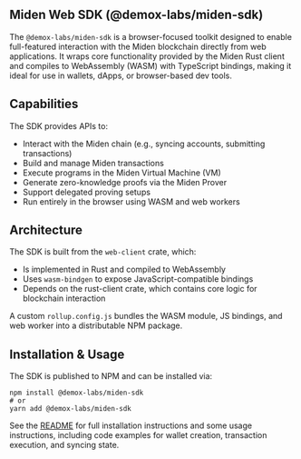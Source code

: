 ## Miden Web SDK (@demox-labs/miden-sdk)

The `@demox-labs/miden-sdk` is a browser-focused toolkit designed to enable full-featured interaction with the Miden blockchain directly from web applications. It wraps core functionality provided by the Miden Rust client and compiles to WebAssembly (WASM) with TypeScript bindings, making it ideal for use in wallets, dApps, or browser-based dev tools.

## Capabilities
The SDK provides APIs to:

* Interact with the Miden chain (e.g., syncing accounts, submitting transactions)
* Build and manage Miden transactions
* Execute programs in the Miden Virtual Machine (VM)
* Generate zero-knowledge proofs via the Miden Prover
* Support delegated proving setups
* Run entirely in the browser using WASM and web workers

## Architecture
The SDK is built from the `web-client` crate, which:

* Is implemented in Rust and compiled to WebAssembly
* Uses `wasm-bindgen` to expose JavaScript-compatible bindings
* Depends on the rust-client crate, which contains core logic for blockchain interaction

A custom `rollup.config.js` bundles the WASM module, JS bindings, and web worker into a distributable NPM package.

## Installation & Usage
The SDK is published to NPM and can be installed via:

```
npm install @demox-labs/miden-sdk
# or
yarn add @demox-labs/miden-sdk
```

See the [README](https://github.com/0xPolygonMiden/miden-client/blob/main/crates/web-client/README.md) for full installation instructions and some usage instructions, including code examples for wallet creation, transaction execution, and syncing state.

